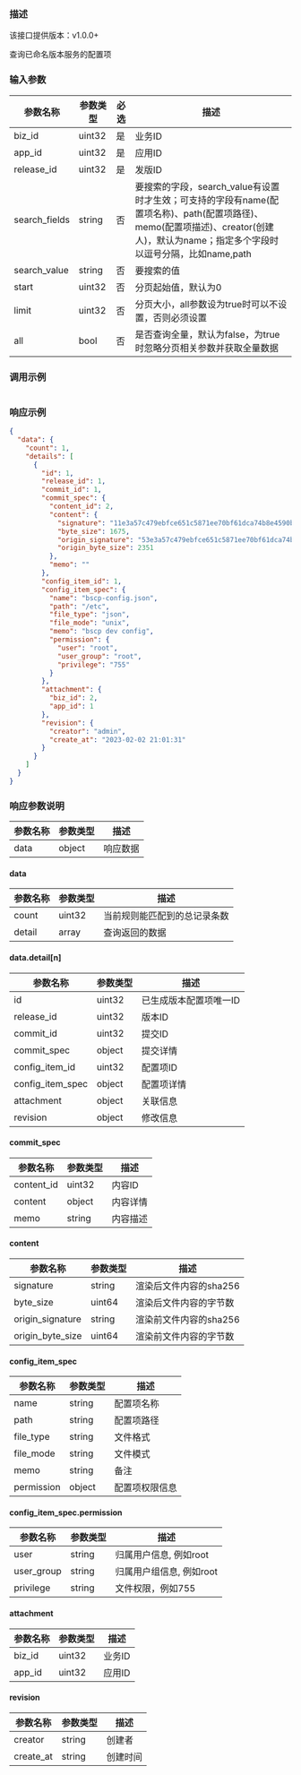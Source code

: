 ### 描述

该接口提供版本：v1.0.0+

查询已命名版本服务的配置项

### 输入参数

| 参数名称      | 参数类型 | 必选 | 描述                                                         |
| ------------- | -------- | ---- | ------------------------------------------------------------ |
| biz_id        | uint32   | 是   | 业务ID                                                       |
| app_id        | uint32   | 是   | 应用ID                                                       |
| release_id    | uint32   | 是   | 发版ID                                                       |
| search_fields | string   | 否   | 要搜索的字段，search_value有设置时才生效；可支持的字段有name(配置项名称)、path(配置项路径)、memo(配置项描述)、creator(创建人)，默认为name；指定多个字段时以逗号分隔，比如name,path |
| search_value  | string   | 否   | 要搜索的值                                                   |
| start  | uint32 | 否  | 分页起始值，默认为0 |
| limit  | uint32 | 否  | 分页大小，all参数设为true时可以不设置，否则必须设置 |
| all        | bool     | 否   | 是否查询全量，默认为false，为true时忽略分页相关参数并获取全量数据 |

### 调用示例

```json

```

### 响应示例

```json
{
  "data": {
    "count": 1,
    "details": [
      {
        "id": 1,
        "release_id": 1,
        "commit_id": 1,
        "commit_spec": {
          "content_id": 2,
          "content": {
            "signature": "11e3a57c479ebfce651c5871ee70bf61dca74b8e4590b79954126c497a3bfe6b",
            "byte_size": 1675,
            "origin_signature": "53e3a57c479ebfce651c5871ee70bf61dca74b8e4590b79954126c497a3bf23t",
            "origin_byte_size": 2351
          },
          "memo": ""
        },
        "config_item_id": 1,
        "config_item_spec": {
          "name": "bscp-config.json",
          "path": "/etc",
          "file_type": "json",
          "file_mode": "unix",
          "memo": "bscp dev config",
          "permission": {
            "user": "root",
            "user_group": "root",
            "privilege": "755"
          }
        },
        "attachment": {
          "biz_id": 2,
          "app_id": 1
        },
        "revision": {
          "creator": "admin",
          "create_at": "2023-02-02 21:01:31"
        }
      }
    ]
  }
}
```

### 响应参数说明

| 参数名称 | 参数类型 | 描述     |
| -------- | -------- | -------- |
| data     | object   | 响应数据 |

#### data

| 参数名称 | 参数类型 | 描述                         |
| -------- | -------- | ---------------------------- |
| count    | uint32   | 当前规则能匹配到的总记录条数 |
| detail   | array    | 查询返回的数据               |

#### data.detail[n]

| 参数名称         | 参数类型 | 描述                   |
| ---------------- | -------- | ---------------------- |
| id               | uint32   | 已生成版本配置项唯一ID |
| release_id       | uint32   | 版本ID                 |
| commit_id        | uint32   | 提交ID                 |
| commit_spec      | object   | 提交详情               |
| config_item_id   | uint32   | 配置项ID               |
| config_item_spec | object   | 配置项详情             |
| attachment       | object   | 关联信息               |
| revision         | object   | 修改信息               |

#### commit_spec

| 参数名称   | 参数类型 | 描述     |
| ---------- | -------- | -------- |
| content_id | uint32   | 内容ID   |
| content    | object   | 内容详情 |
| memo       | string   | 内容描述 |

#### content

| 参数名称         | 参数类型 | 描述                     |
| ---------------- | -------- | ------------------------ |
| signature        | string   | 渲染后文件内容的sha256   |
| byte_size        | uint64   | 渲染后文件内容的字节数   |
| origin_signature | string   | 渲染前文件内容的sha256   |
| origin_byte_size | uint64   | 渲染前文件内容的字节数   |

#### config_item_spec

| 参数名称   | 参数类型 | 描述           |
| ---------- | -------- | -------------- |
| name       | string   | 配置项名称     |
| path       | string   | 配置项路径     |
| file_type  | string   | 文件格式       |
| file_mode  | string   | 文件模式       |
| memo       | string   | 备注           |
| permission | object   | 配置项权限信息 |

#### config_item_spec.permission

| 参数名称   | 参数类型 | 描述                     |
| ---------- | -------- | ------------------------ |
| user       | string   | 归属用户信息, 例如root   |
| user_group | string   | 归属用户组信息, 例如root |
| privilege  | string   | 文件权限，例如755        |

#### attachment

| 参数名称 | 参数类型 | 描述   |
| -------- | -------- | ------ |
| biz_id   | uint32   | 业务ID |
| app_id   | uint32   | 应用ID |

#### revision

| 参数名称  | 参数类型 | 描述     |
| --------- | -------- | -------- |
| creator   | string   | 创建者   |
| create_at | string   | 创建时间 |
